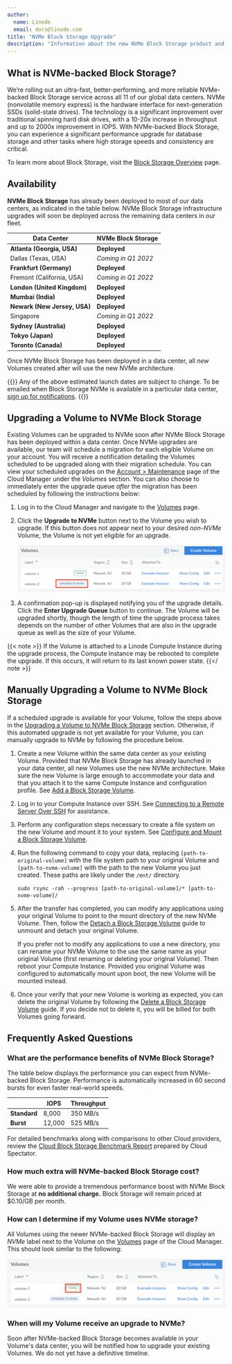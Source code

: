 ```yaml
---
author:
  name: Linode
  email: docs@linode.com
title: "NVMe Block Storage Upgrade"
description: "Information about the new NVMe Block Storage product and how to upgrade a Volume."
---
```


## What is NVMe-backed Block Storage?

We’re rolling out an ultra-fast, better-performing, and more reliable NVMe-backed Block Storage service across all 11 of our global data centers. NVMe (nonvolatile memory express) is the hardware interface for next-generation SSDs (solid-state drives). The technology is a significant improvement over traditional spinning hard disk drives, with a 10-20x increase in throughput and up to 2000x improvement in IOPS. With NVMe-backed Block Storage, you can experience a significant performance upgrade for database storage and other tasks where high storage speeds and consistency are critical.

To learn more about Block Storage, visit the [Block Storage Overview](/docs/products/storage/block-storage/) page.

## Availability

**NVMe Block Storage** has already been deployed to most of our data centers, as indicated in the table below. NVMe Block Storage infrastructure upgrades will soon be deployed across the remaining data centers in our fleet.

| Data Center | NVMe Block Storage |
| -- | -- |
| **Atlanta (Georgia, USA)** | **Deployed** |
| Dallas (Texas, USA) | *Coming in Q1 2022* |
| **Frankfurt (Germany)** | **Deployed** |
| Fremont (California, USA) | *Coming in Q1 2022* |
| **London (United Kingdom)** | **Deployed** |
| **Mumbai (India)** | **Deployed** |
| **Newark (New Jersey, USA)** | **Deployed** |
| Singapore | *Coming in Q1 2022* |
| **Sydney (Australia)** | **Deployed** |
| **Tokyo (Japan)** | **Deployed** |
| **Toronto (Canada)** | **Deployed** |

Once NVMe Block Storage has been deployed in a data center, all *new* Volumes created after will use the new NVMe architecture.

{{<note>}}
Any of the above estimated launch dates are subject to change. To be emailed when Block Storage NVMe is available in a particular data center, [sign up for notifications](https://www.linode.com/products/block-storage/#nvme-block-storage).
{{</note>}}

## Upgrading a Volume to NVMe Block Storage

Existing Volumes can be upgraded to NVMe soon after NVMe Block Storage has been deployed within a data center. Once NVMe upgrades are available, our team will schedule a migration for each eligible Volume on your account. You will receive a notification detailing the Volumes scheduled to be upgraded along with their migration schedule. You can view your scheduled upgrades on the [Account > Maintenance](https://cloud.linode.com/account/maintenance/) page of the Cloud Manager under the *Volumes* section. You can also choose to immediately enter the upgrade queue *after* the migration has been scheduled by following the instructions below:

1.  Log in to the Cloud Manager and navigate to the [Volumes](https://cloud.linode.com/volumes) page.

1.  Click the **Upgrade to NVMe** button next to the Volume you wish to upgrade. If this button does not appear next to your desired *non-NVMe* Volume, the Volume is not yet eligible for an upgrade.

    ![A list of Volumes with a red box highlighting the NVMe upgrade button](nvme-volume-upgrade.png)

1.  A confirmation pop-up is displayed notifying you of the upgrade details. Click the **Enter Upgrade Queue** button to continue. The Volume will be upgraded shortly, though the length of time the upgrade process takes depends on the number of other Volumes that are also in the upgrade queue as well as the size of your Volume.

{{< note >}}
If the Volume is attached to a Linode Compute Instance during the upgrade process, the Compute Instance may be rebooted to complete the upgrade. If this occurs, it will return to its last known power state.
{{</ note >}}

## Manually Upgrading a Volume to NVMe Block Storage

If a scheduled upgrade is available for your Volume, follow the steps above in the [Upgrading a Volume to NVMe Block Storage](#upgrading-a-volume-to-nvme-block-storage) section. Otherwise, if this automated upgrade is not yet available for your Volume, you can manually upgrade to NVMe by following the procedure below.

1.  Create a new Volume within the same data center as your existing Volume. Provided that NVMe Block Storage has already launched in your data center, all new Volumes use the new NVMe architecture. Make sure the new Volume is large enough to accommodate your data and that you attach it to the same Compute Instance and configuration profile. See [Add a Block Storage Volume](/docs/products/storage/block-storage/guides/add-volume/).

1.  Log in to your Compute Instance over SSH. See [Connecting to a Remote Server Over SSH](/docs/guides/connect-to-server-over-ssh/) for assistance.

1.  Perform any configuration steps necessary to create a file system on the new Volume and mount it to your system. See [Configure and Mount a Block Storage Volume](/docs/products/storage/block-storage/guides/configure-volume/).

1.  Run the following command to copy your data, replacing `[path-to-original-volume]` with the file system path to your original Volume and `[path-to-nvme-volume]` with the path to the new Volume you just created. These paths are likely under the `/mnt/` directory.

        sudo rsync -rah --progress [path-to-original-volume]/* [path-to-nvme-volume]/

1.  After the transfer has completed, you can modify any applications using your original Volume to point to the mount directory of the new NVMe Volume. Then, follow the [Detach a Block Storage Volume](/docs/products/storage/block-storage/guides/detach-volume/) guide to unmount and detach your original Volume.

    If you prefer not to modify any applications to use a new directory, you can rename your NVMe Volume to the use the same name as your original Volume (first renaming or deleting your original Volume). Then reboot your Compute Instance. Provided you original Volume was configured to automatically mount upon boot, the new Volume will be mounted instead.

1.  Once your verify that your new Volume is working as expected, you can delete the original Volume by following the [Delete a Block Storage Volume](/docs/products/storage/block-storage/guides/delete-volume/) guide. If you decide not to delete it, you will be billed for both Volumes going forward.

## Frequently Asked Questions

### What are the performance benefits of NVMe Block Storage?

The table below displays the performance you can expect from NVMe-backed Block Storage. Performance is automatically increased in 60 second bursts for even faster real-world speeds.

| | IOPS | Throughput |
| -- | -- | -- |
| **Standard** | 8,000 | 350 MB/s |
| **Burst** | 12,000 | 525 MB/s |

For detailed benchmarks along with comparisons to other Cloud providers, review the [Cloud Block Storage Benchmark Report](https://www.linode.com/content/cloud-block-storage-benchmarks/) prepared by Cloud Spectator.

### How much extra will NVMe-backed Block Storage cost?

We were able to provide a tremendous performance boost with NVMe Block Storage at **no additional charge.** Block Storage will remain priced at $0.10/GB per month.

### How can I determine if my Volume uses NVMe storage?

All Volumes using the newer NVMe-backed Block Storage will display an *NVMe* label next to the Volume on the [Volumes](https://cloud.linode.com/volumes) page of the Cloud Manager. This should look similar to the following:

![A list of Volumes with a red box highlighting the NVMe label](nvme-volume-list.png)

### When will my Volume receive an upgrade to NVMe?

Soon after NVMe-backed Block Storage becomes available in your Volume's data center, you will be notified how to upgrade your existing Volumes. We do not yet have a definitive timeline.